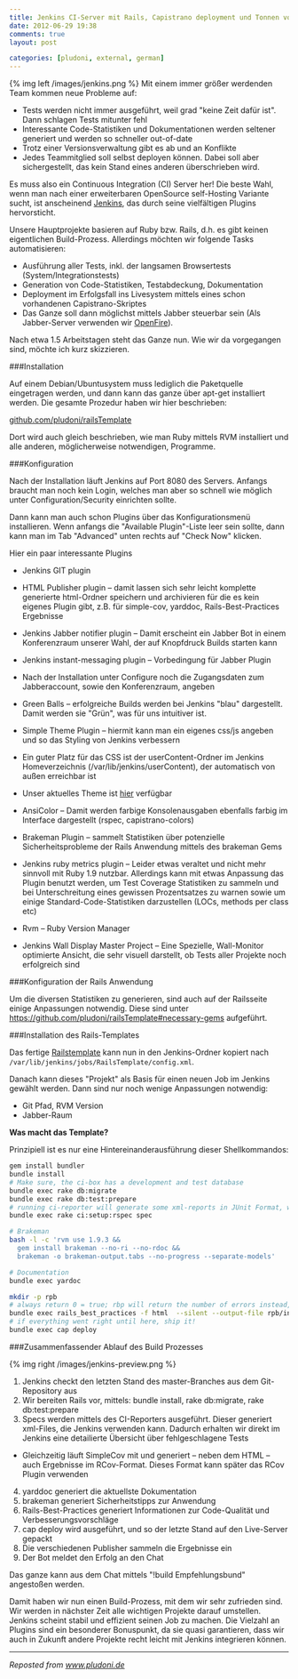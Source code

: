```yaml
---
title: Jenkins CI-Server mit Rails, Capistrano deployment und Tonnen von Statistik
date: 2012-06-29 19:38
comments: true
layout: post

categories: [pludoni, external, german]
---
```


{% img left /images/jenkins.png %}
Mit einem immer größer werdenden Team kommen neue Probleme auf:


* Tests werden nicht immer ausgeführt, weil grad "keine Zeit dafür ist". Dann schlagen Tests mitunter fehl
* Interessante Code-Statistiken und Dokumentationen werden seltener generiert und werden so schneller out-of-date
* Trotz einer Versionsverwaltung gibt es ab und an Konflikte
* Jedes Teammitglied soll selbst deployen können. Dabei soll aber sichergestellt, das kein Stand eines anderen überschrieben wird.

Es muss also ein Continuous Integration (CI) Server her!
Die beste Wahl, wenn man nach einer erweiterbaren OpenSource self-Hosting Variante sucht, ist anscheinend <a href="http://jenkins-ci.org/">Jenkins</a>, das durch seine vielfältigen Plugins hervorsticht.

Unsere Hauptprojekte basieren auf Ruby bzw. Rails, d.h. es gibt keinen eigentlichen Build-Prozess. Allerdings möchten wir folgende Tasks automatisieren:


* Ausführung aller Tests, inkl. der langsamen Browsertests (System/Integrationstests)
* Generation von Code-Statistiken, Testabdeckung, Dokumentation
* Deployment im Erfolgsfall ins Livesystem mittels eines schon vorhandenen Capistrano-Skriptes
*  Das Ganze soll dann möglichst mittels Jabber steuerbar sein (Als Jabber-Server verwenden wir <a href="http://www.igniterealtime.org/projects/openfire/">OpenFire</a>).

Nach etwa 1.5 Arbeitstagen steht das Ganze nun. Wie wir da vorgegangen sind, möchte ich kurz skizzieren.


###Installation


Auf einem Debian/Ubuntusystem muss lediglich die Paketquelle eingetragen werden, und dann kann das ganze über apt-get installiert werden. Die gesamte Prozedur haben wir hier beschrieben:

<a href="https://github.com/pludoni/railsTemplate">github.com/pludoni/railsTemplate</a>

Dort wird auch gleich beschrieben, wie man Ruby mittels RVM installiert und alle anderen, möglicherweise notwendigen, Programme.


###Konfiguration


Nach der Installation läuft Jenkins auf Port 8080 des Servers. Anfangs braucht man noch kein Login, welches man aber so schnell wie möglich unter Configuration/Security einrichten sollte.

Dann kann man auch schon Plugins über das Konfigurationsmenü installieren. Wenn anfangs die "Available Plugin"-Liste leer sein sollte, dann kann man im Tab "Advanced" unten rechts auf "Check Now" klicken.

Hier ein paar interessante Plugins


* Jenkins GIT plugin
* HTML Publisher plugin – damit lassen sich sehr leicht komplette generierte html-Ordner speichern und archivieren für die es kein eigenes Plugin gibt, z.B. für simple-cov, yarddoc, Rails-Best-Practices Ergebnisse
* Jenkins Jabber notifier plugin – Damit erscheint ein Jabber Bot in einem Konferenzraum unserer Wahl, der auf Knopfdruck Builds starten kann

* Jenkins instant-messaging plugin – Vorbedingung für Jabber Plugin
* Nach der Installation unter Configure noch die Zugangsdaten zum Jabberaccount, sowie den Konferenzraum, angeben


* Green Balls – erfolgreiche Builds werden bei Jenkins "blau" dargestellt. Damit werden sie "Grün", was für uns intuitiver ist.
* Simple Theme Plugin – hiermit kann man ein eigenes css/js angeben und so das Styling von Jenkins verbessern

* Ein guter Platz für das CSS ist der userContent-Ordner im Jenkins Homeverzeichnis (/var/lib/jenkins/userContent), der automatisch von außen erreichbar ist
* Unser aktuelles Theme ist <a href="https://github.com/pludoni/pludoni-jenkins-theme">hier</a> verfügbar


* AnsiColor – Damit werden farbige Konsolenausgaben ebenfalls farbig im Interface dargestellt (rspec, capistrano-colors)
* Brakeman Plugin – sammelt Statistiken über potenzielle Sicherheitsprobleme der Rails Anwendung mittels des brakeman Gems
* Jenkins ruby metrics plugin – Leider etwas veraltet und nicht mehr sinnvoll mit Ruby 1.9 nutzbar. Allerdings kann mit etwas Anpassung das Plugin benutzt werden, um Test Coverage Statistiken zu sammeln und bei Unterschreitung eines gewissen Prozentsatzes zu warnen sowie um einige Standard-Code-Statistiken darzustellen (LOCs, methods per class etc)
* Rvm – Ruby Version Manager
* Jenkins Wall Display Master Project – Eine Spezielle, Wall-Monitor optimierte Ansicht, die sehr visuell darstellt, ob Tests aller Projekte noch erfolgreich sind

###Konfiguration der Rails Anwendung


Um die diversen Statistiken zu generieren, sind auch auf der Railsseite einige Anpassungen notwendig. Diese sind unter <a href="https://github.com/pludoni/railsTemplate#necessary-gems">https://github.com/pludoni/railsTemplate#necessary-gems</a> aufgeführt.


###Installation des Rails-Templates


Das fertige <a href="https://raw.github.com/pludoni/railsTemplate/master/config.xml">Railstemplate</a> kann nun in den Jenkins-Ordner kopiert nach ```/var/lib/jenkins/jobs/RailsTemplate/config.xml```.

Danach kann dieses "Projekt" als Basis für einen neuen Job im Jenkins gewählt werden. Dann sind nur noch wenige Anpassungen notwendig:

* Git Pfad, RVM Version
* Jabber-Raum

**Was macht das Template?**

Prinzipiell ist es nur eine Hintereinanderausführung dieser Shellkommandos:

```bash
gem install bundler
bundle install
# Make sure, the ci-box has a development and test database
bundle exec rake db:migrate
bundle exec rake db:test:prepare
# running ci-reporter will generate some xml-reports in JUnit Format, which jenkins understands
bundle exec rake ci:setup:rspec spec

# Brakeman
bash -l -c 'rvm use 1.9.3 &&
  gem install brakeman --no-ri --no-rdoc &&
  brakeman -o brakeman-output.tabs --no-progress --separate-models'

# Documentation
bundle exec yardoc

mkdir -p rpb
# always return 0 = true; rbp will return the number of errors instead, which will fail the build
bundle exec rails_best_practices -f html  --silent --output-file rpb/index.html || true
# if everything went right until here, ship it!
bundle exec cap deploy
```

###Zusammenfassender Ablauf des Build Prozesses

{% img right /images/jenkins-preview.png %}

1. Jenkins checkt den letzten Stand des master-Branches aus dem Git-Repository aus
2. Wir bereiten Rails vor, mittels: bundle install, rake db:migrate, rake db:test:prepare
3. Specs werden mittels des CI-Reporters ausgeführt. Dieser generiert xml-Files, die Jenkins verwenden kann. Dadurch erhalten wir direkt im Jenkins eine detailierte Übersicht über fehlgeschlagene Tests
  * Gleichzeitig läuft SimpleCov mit und generiert – neben dem HTML – auch Ergebnisse im RCov-Format. Dieses Format kann später das RCov Plugin verwenden
4. yarddoc generiert die aktuellste Dokumentation
5. brakeman generiert Sicherheitstipps zur Anwendung
5. Rails-Best-Practices generiert Informationen zur Code-Qualität und Verbesserungsvorschläge
5. cap deploy wird ausgeführt, und so der letzte Stand auf den Live-Server gepackt
5. Die verschiedenen Publisher sammeln die Ergebnisse ein
5. Der Bot meldet den Erfolg an den Chat


Das ganze kann aus dem Chat mittels "!build Empfehlungsbund" angestoßen werden.

Damit haben wir nun einen Build-Prozess, mit dem wir sehr zufrieden sind. Wir werden in nächster Zeit alle wichtigen Projekte darauf umstellen. Jenkins scheint stabil und effizient seinen Job zu machen. Die Vielzahl an Plugins sind ein besonderer Bonuspunkt, da sie quasi garantieren, dass wir auch in Zukunft andere Projekte recht leicht mit Jenkins integrieren können.

---
<i>Reposted from <a href='http://www.pludoni.de/node/1098' rel='canonical'>www.pludoni.de</a></i>
